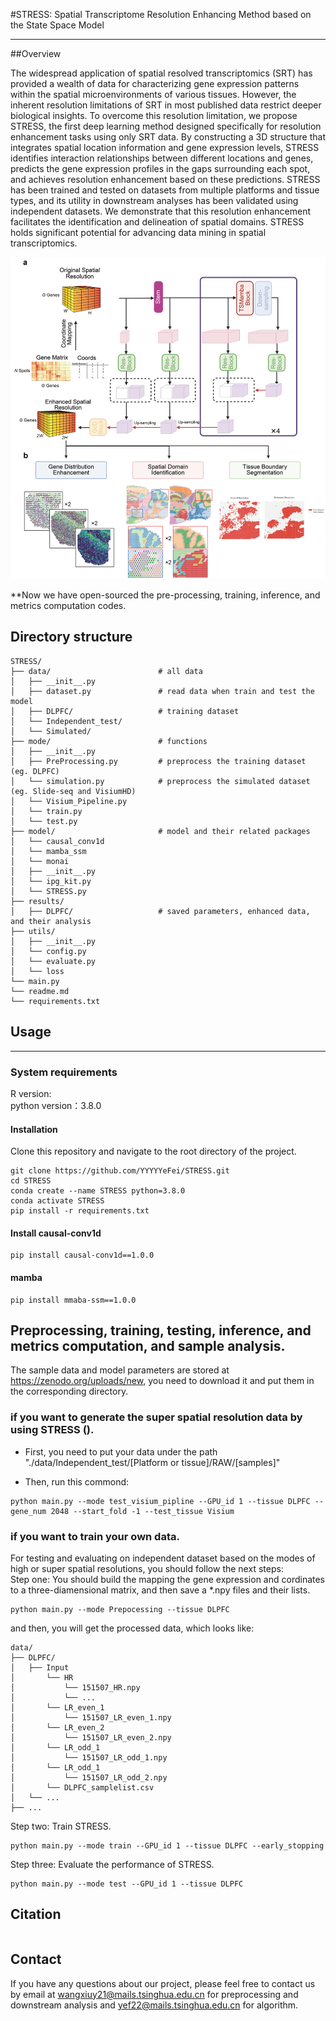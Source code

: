 #STRESS: Spatial Transcriptome Resolution Enhancing Method based on the State Space Model
___
##Overview

The widespread application of spatial resolved transcriptomics (SRT) has provided a wealth of data for characterizing gene expression patterns within the spatial microenvironments of various tissues. However, the inherent resolution limitations of SRT in most published data restrict deeper biological insights. To overcome this resolution limitation, we propose STRESS, the first deep learning method designed specifically for resolution enhancement tasks using only SRT data. By constructing a 3D structure that integrates spatial location information and gene expression levels, STRESS identifies interaction relationships between different locations and genes, predicts the gene expression profiles in the gaps surrounding each spot, and achieves resolution enhancement based on these predictions. STRESS has been trained and tested on datasets from multiple platforms and tissue types, and its utility in downstream analyses has been validated using independent datasets. We demonstrate that this resolution enhancement facilitates the identification and delineation of spatial domains. STRESS holds significant potential for advancing data mining in spatial transcriptomics.


![子目录图片](./Figures/Figure1.png)  

**Now we have open-sourced the pre-processing, training, inference, and metrics computation codes.


## Directory structure
```plaintext
STRESS/
├── data/                        # all data
│   ├── __init__.py              
│   ├── dataset.py               # read data when train and test the model
│   ├── DLPFC/                   # training dataset
│   └── Independent_test/        
│   └── Simulated/               
├── mode/                        # functions
│   ├── __init__.py              
│   ├── PreProcessing.py         # preprocess the training dataset (eg. DLPFC)
│   └── simulation.py            # preprocess the simulated dataset (eg. Slide-seq and VisiumHD)
│   └── Visium_Pipeline.py
│   └── train.py                 
│   └── test.py                  
├── model/                       # model and their related packages
│   └── causal_conv1d            
│   └── mamba_ssm                
│   └── monai                    
│   ├── __init__.py              
│   └── ipg_kit.py               
│   └── STRESS.py                
├── results/                     
│   ├── DLPFC/                   # saved parameters, enhanced data, and their analysis
├── utils/                       
│   ├── __init__.py              
│   └── config.py                
│   └── evaluate.py              
│   └── loss                     
└── main.py                      
└── readme.md                    
└── requirements.txt             
```


## Usage

---
### System requirements  

R version:  
python version：3.8.0


#### Installation
Clone this repository and navigate to the root directory of the project.
```
git clone https://github.com/YYYYYeFei/STRESS.git
cd STRESS
conda create --name STRESS python=3.8.0
conda activate STRESS
pip install -r requirements.txt
```

#### Install causal-conv1d
```
pip install causal-conv1d==1.0.0
```

#### mamba
```
pip install mmaba-ssm==1.0.0
```

## Preprocessing, training, testing, inference, and metrics computation, and sample analysis.
The sample data and model parameters are stored at https://zenodo.org/uploads/new, you need to download it and put them in the corresponding directory.

### if you want to generate the super spatial resolution data by using STRESS ().
* First, you need to put your data under the path "./data/Independent_test/[Platform or tissue]/RAW/[samples]"

* Then, run this commond:
```
python main.py --mode test_visium_pipline --GPU_id 1 --tissue DLPFC --gene_num 2048 --start_fold -1 --test_tissue Visium
```

### if you want to train your own data.
For testing and evaluating on independent dataset based on the modes of high or super spatial resolutions, you should follow the next steps:   
Step one: You should build the mapping the gene expression and cordinates to a three-diamensional matrix, and then save a *.npy files and their lists.
```
python main.py --mode Prepocessing --tissue DLPFC
```

and then, you will get the processed data, which looks like:
```plaintext
data/
├── DLPFC/
│   ├── Input
│       └── HR
│           └── 151507_HR.npy
│           └── ...
│       └── LR_even_1
│           └── 151507_LR_even_1.npy
│       └── LR_even_2
│           └── 151507_LR_even_2.npy
│       └── LR_odd_1
│           └── 151507_LR_odd_1.npy
│       └── LR_odd_1
│           └── 151507_LR_odd_2.npy
│       └── DLPFC_samplelist.csv
│   └── ...
├── ...
```

Step two: Train STRESS.
```
python main.py --mode train --GPU_id 1 --tissue DLPFC --early_stopping
```

Step three: Evaluate the performance of STRESS.
```
python main.py --mode test --GPU_id 1 --tissue DLPFC
```

## Citation
```

```



## Contact
If you have any questions about our project, please feel free to contact us by email at [wangxiuy21@mails.tsinghua.edu.cn](mailto:wangxy21@mails.tsinghua.edu.cn) for preprocessing and downstream analysis and [yef22@mails.tsinghua.edu.cn](mailto:yef22@mails.tsinghua.edu.cn) for algorithm.




